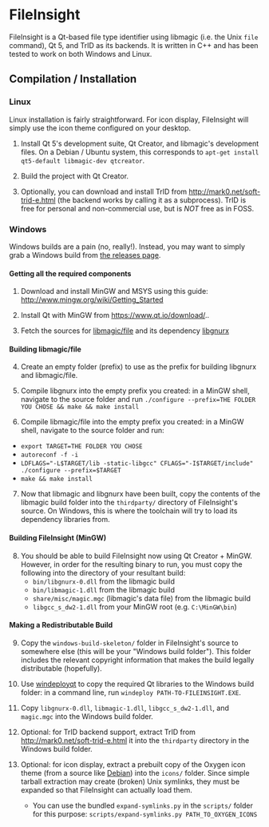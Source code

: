 # FileInsight

FileInsight is a Qt-based file type identifier using libmagic (i.e. the Unix `file` command), Qt 5, and TrID as its backends. It is written in C++ and has been tested to work on both Windows and Linux.

## Compilation / Installation

### Linux

Linux installation is fairly straightforward. For icon display, FileInsight will simply use the icon theme configured on your desktop.

1) Install Qt 5's development suite, Qt Creator, and libmagic's development files. On a Debian / Ubuntu system, this corresponds to `apt-get install qt5-default libmagic-dev qtcreator`.

2) Build the project with Qt Creator.

3) Optionally, you can download and install TrID from http://mark0.net/soft-trid-e.html (the backend works by calling it as a subprocess). TrID is free for personal and non-commercial use, but is *NOT* free as in FOSS.

### Windows

Windows builds are a pain (no, really!). Instead, you may want to simply grab a Windows build from [the releases page](https://github.com/GLolol/FileInsight/releases).

#### Getting all the required components

1) Download and install MinGW and MSYS using this guide: http://www.mingw.org/wiki/Getting_Started

2) Install Qt with MinGW from https://www.qt.io/download/..

3) Fetch the sources for [libmagic/file](https://github.com/file/file) and its dependency [libgnurx](https://github.com/glolol/libgnurx)

#### Building libmagic/file

4) Create an empty folder (prefix) to use as the prefix for building libgnurx and libmagic/file.

5) Compile libgnurx into the empty prefix you created: in a MinGW shell, navigate to the source folder and run `./configure --prefix=THE FOLDER YOU CHOSE && make && make install`

6) Compile libmagic/file into the empty prefix you created: in a MinGW shell, navigate to the source folder and run:

- `export TARGET=THE FOLDER YOU CHOSE`
- `autoreconf -f -i`
- `LDFLAGS="-L$TARGET/lib -static-libgcc" CFLAGS="-I$TARGET/include" ./configure --prefix=$TARGET`
- `make && make install`

7) Now that libmagic and libgnurx have been built, copy the contents of the libmagic build folder into the `thirdparty/` directory of FileInsight's source. On Windows, this is where the toolchain will try to load its dependency libraries from.

#### Building FileInsight (MinGW)

8) You should be able to build FileInsight now using Qt Creator + MinGW. However, in order for the resulting binary to run, you must copy the following into the directory of your resultant build:
    - `bin/libgnurx-0.dll` from the libmagic build
    - `bin/libmagic-1.dll` from the libmagic build
    - `share/misc/magic.mgc` (libmagic's data file) from the libmagic build
    - `libgcc_s_dw2-1.dll` from your MinGW root (e.g. `C:\MinGW\bin`)

#### Making a Redistributable Build

9) Copy the `windows-build-skeleton/` folder in FileInsight's source to somewhere else (this will be your "Windows build folder"). This folder includes the relevant copyright information that makes the build legally distributable (hopefully).

10) Use [windeployqt](https://doc.qt.io/qt-5/windows-deployment.html) to copy the required Qt libraries to the Windows build folder: in a command line, run `windeploy PATH-TO-FILEINSIGHT.EXE`.

11) Copy `libgnurx-0.dll`, `libmagic-1.dll`, `libgcc_s_dw2-1.dll`, and `magic.mgc` into the Windows build folder.

12) Optional: for TrID backend support, extract TrID from http://mark0.net/soft-trid-e.html it into the `thirdparty` directory in the Windows build folder.

13) Optional: for icon display, extract a prebuilt copy of the Oxygen icon theme (from a source like [Debian](https://packages.debian.org/sid/all/oxygen-icon-theme/download)) into the `icons/` folder. Since simple tarball extraction may create (broken) Unix symlinks, they must be expanded so that FileInsight can actually load them.
    - You can use the bundled `expand-symlinks.py` in the `scripts/` folder for this purpose: `scripts/expand-symlinks.py PATH_TO_OXYGEN_ICONS`
